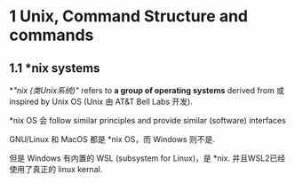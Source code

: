 # 1 Unix, Command Structure and commands

## 1.1 *nix systems

**"*nix (类Unix系统)"** refers to **a group of operating systems** derived from 或 inspired by Unix OS (Unix 由 AT&T Bell Labs 开发).

*nix OS 会 follow similar principles and provide similar (software) interfaces

GNU/Linux 和 MacOS 都是 *nix OS，而 Windows 则不是.

但是 Windows 有内置的 WSL (subsystem for Linux)，是 *nix. 并且WSL2已经使用了真正的 linux kernal.

